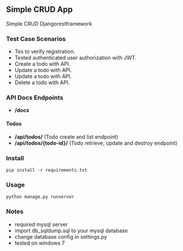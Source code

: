 ## Simple CRUD App

Simple CRUD Djangorestframework

### Test Case Scenarios
* Tes to verify registration.
* Tested authenticated user authorization with JWT.
* Create a todo with API.
* Update a todo with API.
* Update a todo with API.
* Delete a todo with API.

### API Docs Endpoints

* **/docs**


#### Todos

* **/api/todos/** (Todo create and list endpoint)
* **/api/todos/{todo-id}/** (Todo retrieve, update and destroy endpoint)

### Install 

    pip install -r requirements.txt

### Usage

    python manage.py runserver

### Notes

* required mysql server
* import db_sqldump.sql to your mysql database
* change database config in settings.py
* tested on windows 7

